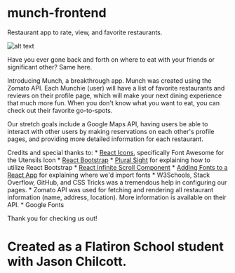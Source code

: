 # munch-frontend
Restaurant app to rate, view, and favorite restaurants. 

![alt text](https://media.giphy.com/media/fo6vEEeAutQWI/giphy.gif)

Have you ever gone back and forth on where to eat with your friends or significant other? Same here. 

Introducing Munch, a breakthrough app. Munch was created using the Zomato API. Each Munchie (user) will have a list of favorite restaurants and reviews on their profile page, which will make your next dining experience that much more fun. When you don't know what you want to eat, you can check out their favorite go-to-spots.

Our stretch goals include a Google Maps API, having users be able to interact with other users by making reservations on each other's profile pages, and providing more detailed information for each restaurant. 

Credits and special thanks to:
    * [React Icons](https://github.com/react-icons/react-icons), specifically Font Awesome for the Utensils Icon
    * [React Bootstrap](https://react-bootstrap.github.io/getting-started/introduction/)
    * [Plural Sight](https://www.pluralsight.com/guides/how-to-import-components-from-react-bootstrap) for explaining how to utilize React Bootstrap
    * [React Infinite Scroll Component](https://github.com/ankeetmaini/react-infinite-scroll-component)
    * [Adding Fonts to a React App](https://dev.to/annequinkenstein/adding-fonts-to-create-react-app-3ed7) for explaining where we'd import fonts
    * W3Schools, Stack Overflow, GitHub, and CSS Tricks was a tremendous help in configuring our pages.
    * Zomato API was used for fetching and rendering all restaurant information (name, address, location). More information is available on their API. 
    * Google Fonts

Thank you for checking us out!

# Created as a Flatiron School student with Jason Chilcott.

